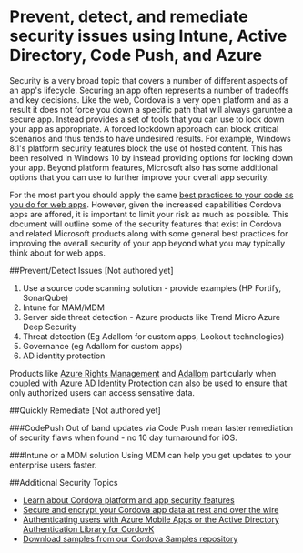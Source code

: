 <properties pageTitle="Prevent, detect, and remediate security issues using Intune, Active Directory, Code Push, and Azure"
  description="Prevent, detect, and quickly remediate security policy and compliance violations using Intune, Active Directory, Code Push, and Azure."
  services=""
  documentationCenter=""
  authors="clantz" />

# Prevent, detect, and remediate security issues using Intune, Active Directory, Code Push, and Azure
Security is a very broad topic that covers a number of different aspects of an app's lifecycle. Securing an app often represents a number of tradeoffs and key decisions. Like the web, Cordova is a very open platform and as a result it does not force you down a specific path that will always garuntee a secure app. Instead provides a set of tools that you can use to lock down your app as appropriate. A forced lockdown approach can block critical scenarios and thus tends to have undesired results. For example, Windows 8.1's platform security features block the use of hosted content. This has been resolved in Windows 10 by instead providing options for locking down your app. Beyond platform features, Microsoft also has some additional options that you can use to further improve your overall app security. 

For the most part you should apply the same [best practices to your code as you do for web apps](https://code.google.com/archive/p/browsersec/wikis/Main.wiki). However, given the increased capabilities Cordova apps are affored, it is important to limit your risk as much as possible. This document will outline some of the security features that exist in Cordova and related Microsoft products along with some general best practices for improving the overall security of your app beyond what you may typically think about for web apps. 

##Prevent/Detect Issues [Not authored yet]

1. Use a source code scanning solution - provide examples (HP Fortify, SonarQube)
2. Intune for MAM/MDM
3. Server side threat detection - Azure products like Trend Micro Azure Deep Security
4. Threat detection (Eg Adallom for custom apps, Lookout technologies)
5. Governance (eg Adallom for custom apps)
6. AD identity protection

Products like [Azure Rights Management](https://products.office.com/en-us/business/microsoft-azure-rights-management) and [Adallom](https://www.adallom.com/) particularly when coupled with [Azure AD Identity Protection](https://azure.microsoft.com/en-us/documentation/articles/active-directory-identityprotection/) can also be used to ensure that only authorized users can access sensative data.

##Quickly Remediate [Not authored yet]
 
###CodePush
Out of band updates via Code Push mean faster remediation of security flaws when found - no 10 day turnaround for iOS.

###Intune or a MDM solution
Using MDM can help you get updates to your enterprise users faster.

##Additional Security Topics
- [Learn about Cordova platform and app security features](./cordova-security-platform.md)
- [Secure and encrypt your Cordova app data at rest and over the wire](./cordova-security-data.md)
- [Authenticating users with Azure Mobile Apps or the Active Directory Authentication Library for CordovK](./cordova-security-auth.md)
- [Download samples from our Cordova Samples repository](http://github.com/Microsoft/cordova-samples)
